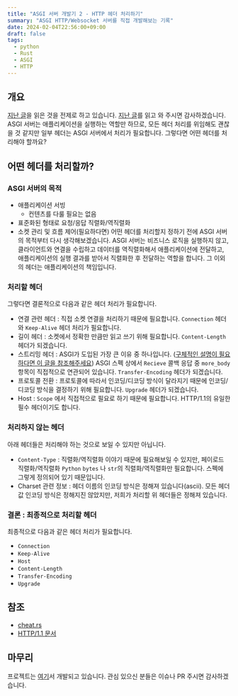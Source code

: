 ```yaml
---
title: "ASGI 서버 개발기 2 - HTTP 헤더 처리하기"
summary: "ASGI HTTP/Websocket 서버를 직접 개발해보는 기록"
date: 2024-02-04T22:56:00+09:00
draft: false
tags:
  - python
  - Rust
  - ASGI
  - HTTP
---
```

## 개요
[지난 글](/posts/develop_asgI_server.ko)을 읽은 것을 전제로 하고 있습니다. [지난 글](/posts/develop_asgI_server_1.ko)를 읽고 와 주시면 감사하겠습니다.
ASGI 서버는 애플리케이션을 실행하는 역할만 하므로, 모든 헤더 처리를 위임해도 괜찮을 것 같지만 일부 헤더는 ASGI 서버에서 처리가 필요합니다. 그렇다면 어떤 헤더를 처리해야 할까요?

## 어떤 헤더를 처리할까?
### ASGI 서버의 목적
- 애플리케이션 서빙
	- 컨텐츠를 다룰 필요는 없음
- 표준화된 형태로 요청/응답 직렬화/역직렬화
- 소켓 관리 및 흐름 제어(필요하다면)
어떤 헤더를 처리할지 정하기 전에 ASGI 서버의 목적부터 다시 생각해보겠습니다. ASGI 서버는 비즈니스 로직을 실행하지 않고, 클라이언트와 연결을 수립하고 데이터를 역직렬화해서 애플리케이션에 전달하고, 애플리케이션의 실행 결과를 받아서 직렬화한 후 전달하는 역할을 합니다. 그 이외의 헤더는 애플리케이션의 책임입니다. 
### 처리할 헤더
그렇다면 결론적으로 다음과 같은 헤더 처리가 필요합니다.
- 연결 관련 헤더 : 직접 소켓 연결을 처리하기 때문에 필요합니다. `Connection` 헤더와 `Keep-Alive` 헤더 처리가 필요합니다.
- 길이 헤더 : 소켓에서 정확한 만큼만 읽고 쓰기 위해 필요합니다. `Content-Length` 헤더가 되겠습니다.
- 스트리밍 헤더 : ASGI가 도입된 가장 큰 이유 중 하나입니다. ([구체적인 설명이 필요하다면 이 글을 참조해주세요]()) ASGI 스펙 상에서 `Recieve` 콜백 응답 중 `more_body` 항목이 직접적으로 연관되어 있습니다. `Transfer-Encoding` 헤더가 되겠습니다.
- 프로토콜 전환 : 프로토콜에 따라서 인코딩/디코딩 방식이 달라지기 때문에 인코딩/디코딩 방식을 결정하기 위해 필요합니다. `Upgrade`  헤더가 되겠습니다.
- Host : `Scope` 에서 직접적으로 필요로 하기 때문에 필요합니다. HTTP/1.1의 유일한 필수 헤더이기도 합니다.
### 처리하지 않는 헤더
아래 헤더들은 처리해야 하는 것으로 보일 수 있지만 아닙니다.
- `Content-Type` : 직렬화/역직렬화 이야기 때문에 필요해보일 수 있지만, 페이로드 직렬화/역직렬화 `Python` `bytes` 나 `str`의 직렬화/역직렬화만 필요합니다. 스펙에 그렇게 정의되어 있기 때문입니다.
- Charset 관련 정보 : 헤더 이름의 인코딩 방식은 정해져 있습니다(ascii). 모든 헤더 값 인코딩 방식은 정해지진 않았지만, 저희가 처리할 위 헤더들은 정해져 있습니다. 

### 결론 : 최종적으로 처리할 헤더
최종적으로 다음과 같은 헤더 처리가 필요합니다.
- `Connection`
- `Keep-Alive`
- `Host`
- `Content-Length`
- `Transfer-Encoding`
- `Upgrade`

## 참조
- [cheat.rs](https://cheats.rs)
- [HTTP/1.1 문서](https://httpwg.org/specs/rfc9112.html)

## 마무리
프로젝트는 [여기](https://github.com/maintain0404/ruvicorn-asgi)서 개발되고 있습니다. 관심 있으신 분들은 이슈나 PR 주시면 감사하겠습니다.

